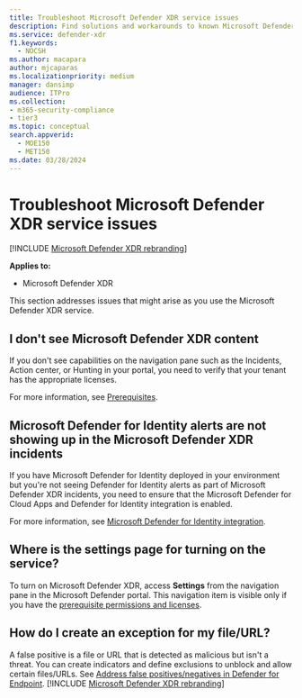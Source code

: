 ```yaml
---
title: Troubleshoot Microsoft Defender XDR service issues
description: Find solutions and workarounds to known Microsoft Defender XDR issues.
ms.service: defender-xdr
f1.keywords:
  - NOCSH
ms.author: macapara
author: mjcaparas
ms.localizationpriority: medium
manager: dansimp
audience: ITPro
ms.collection: 
- m365-security-compliance
- tier3
ms.topic: conceptual
search.appverid:
  - MOE150
  - MET150
ms.date: 03/28/2024
---
```


# Troubleshoot Microsoft Defender XDR service issues

[!INCLUDE [Microsoft Defender XDR rebranding](../includes/microsoft-defender.md)]


**Applies to:**
- Microsoft Defender XDR

This section addresses issues that might arise as you use the Microsoft Defender XDR service.

<a name='i-dont-see-microsoft-365-defender-content'></a>

## I don't see Microsoft Defender XDR content

If you don't see capabilities on the navigation pane such as the Incidents, Action center, or Hunting in your portal, you need to verify that your tenant has the appropriate licenses.

For more information, see [Prerequisites](prerequisites.md).

<a name='microsoft-defender-for-identity-alerts-are-not-showing-up-in-the-microsoft-365-defender-incidents'></a>

## Microsoft Defender for Identity alerts are not showing up in the Microsoft Defender XDR incidents

If you have Microsoft Defender for Identity deployed in your environment but you're not seeing Defender for Identity alerts as part of Microsoft Defender XDR incidents, you need to ensure that the Microsoft Defender for Cloud Apps and Defender for Identity integration is enabled.

For more information, see [Microsoft Defender for Identity integration](/cloud-app-security/mdi-integration).

## Where is the settings page for turning on the service?

To turn on Microsoft Defender XDR, access **Settings** from the navigation pane in the Microsoft Defender portal. This navigation item is visible only if you have the [prerequisite permissions and licenses](m365d-enable.md#check-license-eligibility-and-required-permissions).

## How do I create an exception for my file/URL?

A false positive is a file or URL that is detected as malicious but isn't a threat. You can create indicators and define exclusions to unblock and allow certain files/URLs. See [Address false positives/negatives in Defender for Endpoint](/defender-endpoint/defender-endpoint-false-positives-negatives).
[!INCLUDE [Microsoft Defender XDR rebranding](../includes/defender-m3d-techcommunity.md)]

